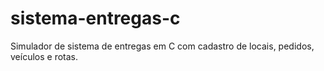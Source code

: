 # sistema-entregas-c
Simulador de sistema de entregas em C com cadastro de locais, pedidos, veículos e rotas.
